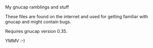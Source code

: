 My gnucap ramblings and stuff

These files are found on the internet and used for getting familiar with
gnucap and might contain bugs.

Requires gnucap version 0.35.

YMMV :-)

